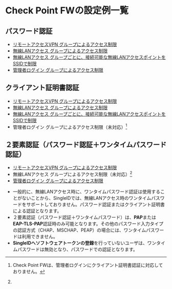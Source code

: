 # Check Point FWの設定例一覧
## パスワード認証
* [リモートアクセスVPN グループによるアクセス制限](vpn-group-password.md)
* [無線LANアクセス グループによるアクセス制限](wlan-group-password.md)
* [無線LANアクセス グループごとに、接続可能な無線LANアクセスポイントをSSIDで制限](wlan-group-ssid-password.md)
* [管理者ログイン グループによるアクセス制限](adminlogin-group-password.md)

## クライアント証明書認証
* [リモートアクセスVPN グループによるアクセス制限](vpn-group-cert.md)
* [無線LANアクセス グループによるアクセス制限](wlan-group-cert.md)
* [無線LANアクセス グループごとに、接続可能な無線LANアクセスポイントをSSIDで制限](wlan-group-ssid-cert.md)
* 管理者ログイン グループによるアクセス制限（未対応）[^1]

[^1]:Check Point FWは、管理者ログインにクライアント証明書認証に対応しておりません。

## ２要素認証（パスワード認証＋ワンタイムパスワード認証）
* [リモートアクセスVPN グループによるアクセス制限](vpn-group-otp.md)
* 無線LANアクセス グループによるアクセス制限（未対応）[^2]
* [管理者ログイン グループによるアクセス制限](adminlogin-group-otp.md)

[^2]:
  * 一般的に、無線LANアクセス時に、ワンタイムパスワード認証は使用することがないことから、SingleIDでは、無線LANアクセス時のワンタイムパスワードをサポートしておりません。パスワード認証またはクライアント証明書による認証となります。
  * ２要素認証（パスワード認証＋ワンタイムパスワード）は、**PAP**または**EAP-TLS-PAP**認証時のみ可能となります。その他のパスワード入力タイプの認証方式（CHAP、MSCHAP、PEAP）の場合には、ワンタイムパスワードは利用できません。
  * **SingleIDへソフトウェアトークンの登録**を行っていないユーザは、ワンタイムパスワードは無効となり、パスワードでの認証となります。


